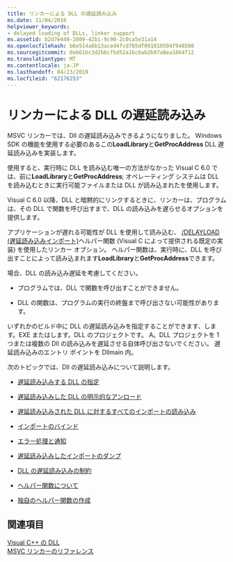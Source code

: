 ```yaml
---
title: リンカーによる DLL の遅延読み込み
ms.date: 11/04/2016
helpviewer_keywords:
- delayed loading of DLLs, linker support
ms.assetid: b2d7e449-2809-42b1-9c90-2c0ca5e31a14
ms.openlocfilehash: b6e514a6b13aced4fcd765df091810504f948588
ms.sourcegitcommit: 0ab61bc3d2b6cfbd52a16c6ab2b97a8ea1864f12
ms.translationtype: MT
ms.contentlocale: ja-JP
ms.lasthandoff: 04/23/2019
ms.locfileid: "62176253"
---
```

# <a name="linker-support-for-delay-loaded-dlls"></a>リンカーによる DLL の遅延読み込み

MSVC リンカーでは、Dll の遅延読み込みできるようになりました。 Windows SDK の機能を使用する必要のあるこの**LoadLibrary**と**GetProcAddress** DLL 遅延読み込みを実装します。

使用すると、実行時に DLL を読み込む唯一の方法がなかった Visual C 6.0 では、前に**LoadLibrary**と**GetProcAddress**; オペレーティング システムは DLL を読み込むときに実行可能ファイルまたは DLL が読み込まれたを使用します。

Visual C 6.0 以降、DLL と暗黙的にリンクするときに、リンカーは、プログラムは、その DLL で関数を呼び出すまで、DLL の読み込みを遅らせるオプションを提供します。

アプリケーションが遅れる可能性が DLL を使用して読み込む、 [/DELAYLOAD (遅延読み込みインポート)](delayload-delay-load-import.md)ヘルパー関数 (Visual C によって提供される既定の実装) を使用したリンカー オプション。 ヘルパー関数は、実行時に、DLL を呼び出すことによって読み込まれます**LoadLibrary**と**GetProcAddress**できます。

場合、DLL の読み込み遅延を考慮してください。

- プログラムでは、DLL で関数を呼び出すことができません。

- DLL の関数は、プログラムの実行の終盤まで呼び出さない可能性があります。

いずれかのビルド中に DLL の遅延読み込みを指定することができます、します。EXE またはします。DLL のプロジェクトです。 A。DLL プロジェクトを 1 つまたは複数の Dll の読み込みを遅延させる自体呼び出さないでください。 遅延読み込みのエントリ ポイントを Dllmain 内。

次のトピックでは、Dll の遅延読み込みについて説明します。

- [遅延読み込みする DLL の指定](specifying-dlls-to-delay-load.md)

- [遅延読み込みした DLL の明示的なアンロード](explicitly-unloading-a-delay-loaded-dll.md)

- [遅延読み込みされた DLL に対するすべてのインポートの読み込み](loading-all-imports-for-a-delay-loaded-dll.md)

- [インポートのバインド](binding-imports.md)

- [エラー処理と通知](error-handling-and-notification.md)

- [遅延読み込みしたインポートのダンプ](dumping-delay-loaded-imports.md)

- [DLL の遅延読み込みの制約](constraints-of-delay-loading-dlls.md)

- [ヘルパー関数について](understanding-the-helper-function.md)

- [独自のヘルパー関数の作成](developing-your-own-helper-function.md)

## <a name="see-also"></a>関連項目

[Visual C++ の DLL](../dlls-in-visual-cpp.md)<br/>
[MSVC リンカーのリファレンス](linking.md)

